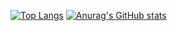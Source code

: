[![Top Langs](https://github-readme-stats.vercel.app/api/top-langs/?username=L7Cy)](https://github.com/anuraghazra/github-readme-stats)
[![Anurag's GitHub stats](https://github-readme-stats.vercel.app/api?username=L7Cy)](https://github.com/anuraghazra/github-readme-stats)
